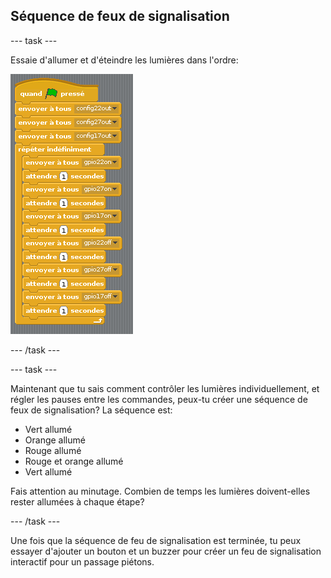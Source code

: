 ## Séquence de feux de signalisation

\--- task \---

Essaie d'allumer et d'éteindre les lumières dans l'ordre:

![](images/scratch1-5.png)

\--- /task \---

\--- task \---

Maintenant que tu sais comment contrôler les lumières individuellement, et régler les pauses entre les commandes, peux-tu créer une séquence de feux de signalisation? La séquence est:

- Vert allumé
- Orange allumé
- Rouge allumé
- Rouge et orange allumé
- Vert allumé

Fais attention au minutage. Combien de temps les lumières doivent-elles rester allumées à chaque étape?

\--- /task \---

Une fois que la séquence de feu de signalisation est terminée, tu peux essayer d'ajouter un bouton et un buzzer pour créer un feu de signalisation interactif pour un passage piétons.